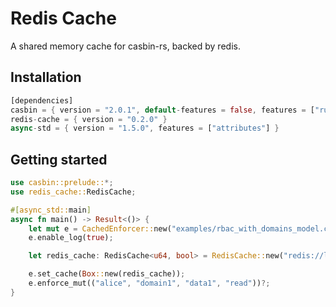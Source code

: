 # Redis Cache

A shared memory cache for casbin-rs, backed by redis.

## Installation

```rust
[dependencies]
casbin = { version = "2.0.1", default-features = false, features = ["runtime-async-std", "logging", "cached"] }
redis-cache = { version = "0.2.0" }
async-std = { version = "1.5.0", features = ["attributes"] }
```

## Getting started

```rust
use casbin::prelude::*;
use redis_cache::RedisCache;

#[async_std::main]
async fn main() -> Result<()> {
    let mut e = CachedEnforcer::new("examples/rbac_with_domains_model.conf", "examples/rbac_with_domains_policy.csv").await?;
    e.enable_log(true);

    let redis_cache: RedisCache<u64, bool> = RedisCache::new("redis://localhost:6379/1");

    e.set_cache(Box::new(redis_cache));
    e.enforce_mut(("alice", "domain1", "data1", "read"))?;
}
```
